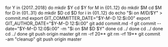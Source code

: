 for Y in {2017..2018}
do
mkdir $Y
cd $Y
for M in {01..12}
do
mkdir $M
cd $M
for D in {01..31}
do
mkdir $D
cd $D
for i in {01..12}
do
echo "$i on $M/$D/$Y" > commit.md
export GIT_COMMITTER_DATE="$Y-$M-$D 12:$i:00"
export GIT_AUTHOR_DATE="$Y-$M-$D 12:$i:00"
git add commit.md -f
git commit --date="$Y-$M-$D 12:0$i:00" -m "$i on $M $D $Y"
done
cd ../
done
cd ../
done
cd ../
done
git push origin master
git rm -rf 20**
git rm -rf 19**
git commit -am "cleanup"
git push origin master